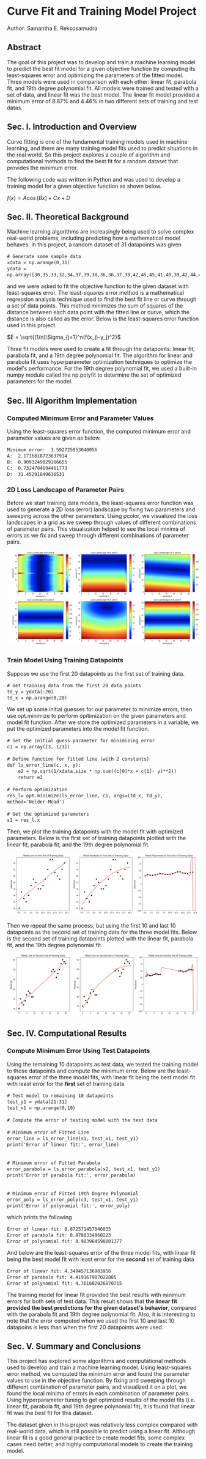 # Curve Fit and Training Model Project
Author: Samantha E. Reksosamudra

## Abstract
The goal of this project was to develop and train a machine learning model to predict the best fit model for a given objective function by computing its least-squares error and optimizing the parameters of the fitted model. Three models were used in comparison with each other: linear fit, parabola fit, and 19th degree polynomial fit. All models were trained and tested with a set of data, and linear fit was the best model. The linear fit model provided a minimum error of 8.87% and 4.46% in two different sets of training and test datas.

## Sec. I. Introduction and Overview
Curve fitting is one of the fundamental training models used in machine learning, and there are many training model fits used to predict situations in the real world. So this project explores a couple of algorithm and computational methods to find the best fit for a random dataset that provides the minimum error.

The following code was written in Python and was used to develop a training model for a given objective function as shown below. 

$f(x) = A\cos(Bx) + Cx + D$


## Sec. II. Theoretical Background
Machine learning algorithms are increasingly being used to solve complex real-world problems, including predicting how a mathematical model behaves. In this project, a random dataset of 31 datapoints was given 

```
# Generate some sample data
xdata = np.arange(0,31)
ydata = np.array([30,35,33,32,34,37,39,38,36,36,37,39,42,45,45,41,40,39,42,44,47,49,50,49,46,48,50,53,55,54,53])
```

and we were asked to fit the objective function to the given dataset with least-squares error. The least-squares error method is a mathematical regression analysis technique used to find the best fit line or curve through a set of data points. This method minimizes the sum of squares of the distance between each data point with the fitted line or curve, which the distance is also called as the error. Below is the least-squares error function used in this project.

$E = \sqrt{(1/n)\Sigma_{j=1}^n(f(x_j)-y_j)^2}$

Three fit models were used to create a fit through the datapoints: linear fit, parabola fit, and a 19th degree polynomial fit. The algorithm for linear and parabola fit uses hyperparameter optimization techniques to optimize the model's performance. For the 19th degree polynomial fit, we used a built-in numpy module called the np.polyfit to determine the set of optimized parameters for the model. 

## Sec. III Algorithm Implementation
  ### Computed Minimum Error and Parameter Values
  Using the least-squares error function, the computed minimum error and parameter values are given as below.
  ```
  Minimum error:  1.592725853040056
A:  2.1716818723637914
B:  0.9093249029166655
C:  0.7324784894461773
D:  31.45291849616531
  ```
  ### 2D Loss Landscape of Parameter Pairs
  Before we start training data models, the least-squares error function was used to generate a 2D loss (error) landscape by fixing two parameters and sweeping across the other parameters. Using pcolor, we visualized the loss landscapes in a grid as we sweep through values of different combinations of parameter pairs. This visualization helped to see the local minima of errors as we fix and sweep through different combinations of parameter pairs. 

![](loss_landscape.png)


  ### Train Model Using Training Datapoints
Suppose we use the first 20 datapoints as the first set of training data. 

```
# Get training data from the first 20 data points
td_y = ydata[:20]
td_x = np.arange(0,20)
```

We set up some initial guesses for our parameter to minimize errors, then use opt.minimize to perform opitimization on the given parameters and model fit function. After we store the optimized parameters in a variable, we put the optimized parameters into the model fit function.

```
# Set the initial guess parameter for minimizing error
c1 = np.array([3, 1/3])   

# Define function for fitted line (with 2 constants)
def ls_error_line(c, x, y):
    e2 = np.sqrt(1/xdata.size * np.sum((c[0]*x + c[1]- y)**2))
    return e2

# Perform optimization
res_l= opt.minimize(ls_error_line, c1, args=(td_x, td_y), method='Nelder-Mead')

# Get the optimized parameters
s1 = res_l.x
```

Then, we plot the training datapoints with the model fit with optimized parameters. Below is the first set of training datapoints plotted with the linear fit, parabola fit, and the 19th degree polynomial fit.

![](first_set_training.png)

Then we repeat the same process, but using the first 10 and last 10 datapoints as the second set of training data for the three model fits. Below is the second set of training datapoints plotted with the linear fit, parabola fit, and the 19th degree polynomial fit.

![](second_set_training.png)

## Sec. IV. Computational Results
  ### Compute Minimum Error Using Test Datapoints
  Using the remaining 10 datapoints as test data, we tested the training model to those datapoints and compute the minimum error. Below are the least-squares error of the three model fits, with linear fit being the best model fit with least error for the **first** set of training data
```
# Test model to remaining 10 datapoints
test_y1 = ydata[21:31]
test_x1 = np.arange(0,10)

# Compute the error of testing model with the test data

# Minimum error of Fitted Line
error_line = ls_error_line(s1, test_x1, test_y1)
print('Error of linear fit:', error_line)


# Minimum error of Fitted Parabola
error_parabola = ls_error_parabola(s2, test_x1, test_y1)
print('Error of parabola fit:', error_parabola)


# Minimum error of Fitted 19th Degree Polynomial
error_poly = ls_error_poly(c3, test_x1, test_y1)
print('Error of polynomial fit:', error_poly)
```

which prints the following

```
Error of linear fit: 8.872571457046035
Error of parabola fit: 8.8788334860223
Error of polynomial fit: 8.983964598801377
```

And below are the least-squares error of the three model fits, with linear fit being the best model fit with least error for the **second** set of training data

```
Error of linear fit: 4.349457136903958
Error of parabola fit: 4.419167987022885
Error of polynomial fit: 4.761602026870715
```
 
The training model for linear fit provided the best results with minimum errors for both sets of test data. This result shows that **the linear fit provided the best predictions for the given dataset's behavior**, compared with the parabola fit and 19th degree polynomial fit. Also, it is interesting to note that the error computed when we used the first 10 and last 10 datapoins is less than when the first 20 datapoints were used. 

## Sec. V. Summary and Conclusions
This project has explored some algorithms and computational methods used to develop and train a machine learning model. Using least-squares error method, we computed the minimum error and found the parameter values to use in the objective function. By fixing and sweeping through different combination of parameter pairs, and visualized it on a plot, we found the local minima of errors in each combination of parameter pairs. Using hyperparameter tuning to get optimized results of the model fits (i.e. linear fit, parabola fit, and 19th degree polynomial fit), it is found that linear fit was the best fit for this dataset. 

The dataset given in this project was relatively less complex compared with real-world data, which is still possible to predict using a linear fit. Although linear fit is a good general practice to create model fits, some complex cases need better, and highly computational models to create the training model. 



